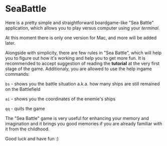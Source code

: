 # SeaBattle

Here is a pretty simple and straightforward boardgame-like "Sea Battle" application, which allows you to play versus computer using your *terminal*.

At this moment there is only one version for Mac, and more will be added later.

Alongside with simplicity, there are few rules in "Sea Battle", which will help you to figure out how it's working and help you to get more fun. It is recommended to accept suggestion of reading the **tutorial** at the very first stage of the game. Additionaly, you are allowed to use the help ingame commands:

```bs``` - shows you the battle situation a.k.a. how many ships are still remained on the Battlefield

```ai``` - shows you the coordinates of the enemie's ships

```qq``` - quits the game

The "Sea Battle" game is very useful for enhancing your memory and imagination and it brings you good memories if you are already familiar with it from the childhood.

Good luck and have fun :)
